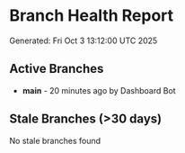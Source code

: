 # Branch Health Report
Generated: Fri Oct  3 13:12:00 UTC 2025

## Active Branches
- **main** - 20 minutes ago by Dashboard Bot

## Stale Branches (>30 days)
No stale branches found
